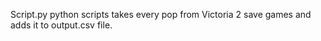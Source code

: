 Script.py python scripts takes every pop from Victoria 2 save games and adds it to output.csv file.

